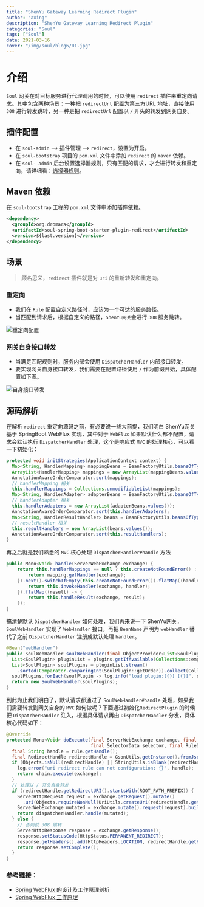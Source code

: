 ```yaml
---
title: "ShenYu Gateway Learning Redirect Plugin"
author: "axing"
description: "ShenYu Gateway Learning Redirect Plugin"
categories: "Soul"
tags: ["Soul"]
date: 2021-03-16
cover: "/img/soul/blog6/01.jpg"
---
```


# 介绍

`Soul` 网关在对目标服务进行代理调用的时候，可以使用 `redirect` 插件来重定向请求。其中包含两种场景：一种把 `redirectUrl` 配置为第三方URL 地址，直接使用 `308` 进行转发跳转，另一种是把 `redirectUrl` 配置以 `/` 开头的转发到网关自身。

## 插件配置

- 在 `soul-admin` –> 插件管理 –> `redirect`，设置为开启。
- 在 `soul-bootstrap` 项目的 `pom.xml` 文件中添加 `redirect` 的 `maven` 依赖。
- 在 `soul- admin` 后台设置选择器规则，只有匹配的请求，才会进行转发和重定向，请详细看：[选择器规则](https://dromara.org/zh/projects/shenyu/selector-and-rule)。

## Maven 依赖

在 `soul-bootstrap` 工程的 `pom.xml` 文件中添加插件依赖。

```xml
<dependency>
  <groupId>org.dromara</groupId>
  <artifactId>soul-spring-boot-starter-plugin-redirect</artifactId>
  <version>${last.version}</version>
</dependency>
```

## 场景

> 顾名思义，`redirect` 插件就是对 `uri` 的重新转发和重定向。

### 重定向

- 我们在 `Rule` 配置自定义路径时，应该为一个可达的服务路径。
- 当匹配到请求后，根据自定义的路径，`ShenYu网关`会进行 `308` 服务跳转。

![重定向配置](https://dromara.org/img/soul/plugin/redirect/redirect-01.png)

### 网关自身接口转发

- 当满足匹配规则时，服务内部会使用 `DispatcherHandler` 内部接口转发。
- 要实现网关自身接口转发，我们需要在配置路径使用 `/` 作为前缀开始，具体配置如下图。

![自身接口转发](https://dromara.org/img/soul/plugin/redirect/redirect-02.png)

## 源码解析

在解析 `redirect` 重定向源码之前，有必要说一些大前提，我们明白 ShenYu网关基于 SpringBoot WebFlux 实现，其中对于 `WebFlux` 如果默认什么都不配置，请求会默认执行 `DispatcherHandler` 处理，这个是响应式 `MVC` 的处理核心，可以看一下初始化：

```java
protected void initStrategies(ApplicationContext context) {
  Map<String, HandlerMapping> mappingBeans = BeanFactoryUtils.beansOfTypeIncludingAncestors(context, HandlerMapping.class, true, false);
  ArrayList<HandlerMapping> mappings = new ArrayList(mappingBeans.values());
  AnnotationAwareOrderComparator.sort(mappings);
  // handlerMapping 相关
  this.handlerMappings = Collections.unmodifiableList(mappings);
  Map<String, HandlerAdapter> adapterBeans = BeanFactoryUtils.beansOfTypeIncludingAncestors(context, HandlerAdapter.class, true, false);
  // handlerAdapter 相关
  this.handlerAdapters = new ArrayList(adapterBeans.values());
  AnnotationAwareOrderComparator.sort(this.handlerAdapters);
  Map<String, HandlerResultHandler> beans = BeanFactoryUtils.beansOfTypeIncludingAncestors(context, HandlerResultHandler.class, true, false);
  // resultHandler 相关
  this.resultHandlers = new ArrayList(beans.values());
  AnnotationAwareOrderComparator.sort(this.resultHandlers);
}
```

再之后就是我们熟悉的 `MVC` 核心处理 `DispatcherHandler#handle` 方法

```java
public Mono<Void> handle(ServerWebExchange exchange) {
    return this.handlerMappings == null ? this.createNotFoundError() : Flux.fromIterable(this.handlerMappings).concatMap((mapping) -> {
        return mapping.getHandler(exchange);
    }).next().switchIfEmpty(this.createNotFoundError()).flatMap((handler) -> {
        return this.invokeHandler(exchange, handler);
    }).flatMap((result) -> {
        return this.handleResult(exchange, result);
    });
}
```

搞清楚默认 `DispatcherHandler` 如何处理，我们再来说一下 ShenYu网关，`SoulWebHandler` 实现了 `WebHandler` 接口，再把 `BeanName` 声明为 `webHandler` 替代了之前 `DispatcherHandler` 注册成默认处理 `handler`。

```java
@Bean("webHandler")
public SoulWebHandler soulWebHandler(final ObjectProvider<List<SoulPlugin>> plugins) {
  List<SoulPlugin> pluginList = plugins.getIfAvailable(Collections::emptyList);
  List<SoulPlugin> soulPlugins = pluginList.stream()
    .sorted(Comparator.comparingInt(SoulPlugin::getOrder)).collect(Collectors.toList());
  soulPlugins.forEach(soulPlugin -> log.info("load plugin:[{}] [{}]", soulPlugin.named(), soulPlugin.getClass().getName()));
  return new SoulWebHandler(soulPlugins);
}
```

到此为止我们明白了，默认请求都通过了 `SoulWebHandler#handle` 处理，如果我们需要转发到网关自身的 `MVC` 如何做呢？下面通过初始化`RedirectPlugin` 的时候把 `DispatcherHandler` 注入，根据具体请求再由 `DispatcherHandler` 分发，具体核心代码如下：

```java
@Override
protected Mono<Void> doExecute(final ServerWebExchange exchange, final SoulPluginChain chain,
                               final SelectorData selector, final RuleData rule) {
  final String handle = rule.getHandle();
  final RedirectHandle redirectHandle = GsonUtils.getInstance().fromJson(handle, RedirectHandle.class);
  if (Objects.isNull(redirectHandle) || StringUtils.isBlank(redirectHandle.getRedirectURI())) {
    log.error("uri redirect rule can not configuration: {}", handle);
    return chain.execute(exchange);
  }
  // 处理以 / 开头自身转发
  if (redirectHandle.getRedirectURI().startsWith(ROOT_PATH_PREFIX)) {
    ServerHttpRequest request = exchange.getRequest().mutate()
      .uri(Objects.requireNonNull(UriUtils.createUri(redirectHandle.getRedirectURI()))).build();
    ServerWebExchange mutated = exchange.mutate().request(request).build();
    return dispatcherHandler.handle(mutated);
  } else {
    // 否则就 308 跳转
    ServerHttpResponse response = exchange.getResponse();
    response.setStatusCode(HttpStatus.PERMANENT_REDIRECT);
    response.getHeaders().add(HttpHeaders.LOCATION, redirectHandle.getRedirectURI());
    return response.setComplete();
  }
}
```

### 参考链接：

- [Spring WebFlux 的设计及工作原理剖析](https://learnku.com/articles/30263#replies)
- [Spring WebFlux 工作原理](https://www.processon.com/view/link/5d0763ede4b039f39f3b5a8a)

